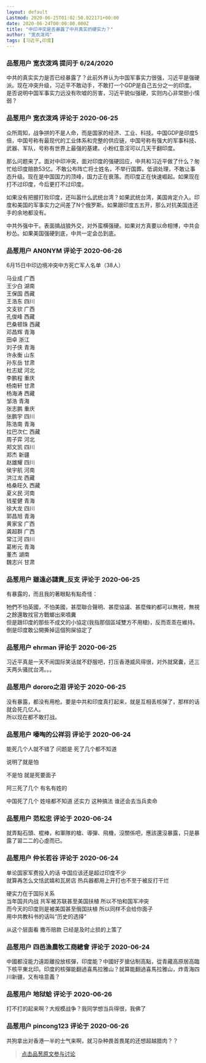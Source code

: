 ```yaml
---
layout: default
Lastmod: 2020-06-25T01:02:50.022171+00:00
date: 2020-06-24T00:00:00.000Z
title: "中印冲突是否暴露了中共真实的硬实力？"
author: "宽衣泼鸡"
tags: [习近平,印度]
---
```



### 品葱用户 **宽衣泼鸡** 提问于 6/24/2020
    
中共的真实实力是否已经暴露了？此前外界认为中国军事实力很强，习近平是强硬派。现在冲突升级，习近平不敢动手，不敢打一个GDP是自己五分之一的印度。是否说明中国军事实力远没有吹嘘的厉害，习近平貌似强硬，实则内心非常胆小懦弱？
    
                

### 品葱用户 **宽衣泼鸡** 评论于 2020-06-25
        
众所周知，战争拼的不是人命，而是国家的经济、工业、科技。中国GDP是印度5倍，中国号称有最现代的工业体系和完整的供应链，中国号称有强大的军事科技、武器、军队，号称有世界上最强的基建。小粉红意淫可以几天干翻印度。  
  
那么问题来了。面对中印冲突，面对印度的强硬回应，中共和习近平做了什么？匆忙给印度赔款53亿。不敢公布阵亡将士姓名，不举行国葬。低调处理，不敢让事态升级。现在是中国国力的顶峰，国力正在衰落。而印度正在快速崛起。如果现在打不过印度，今后更打不过印度。  
  
如果没有把握打败印度，还叫嚣什么武统台湾？如果武统台湾，美国肯定介入。印度和美国的军事实力之间差了N个俄罗斯。如果跟印度五五开，那么对抗美国连还手的余地都没有。  
  
中共外强中干。表面搞战狼外交，对外蛮横强硬。如果对方真要以命相博，中共会秒怂。如果美国强硬到底，中共一定会怂到底。
        
                

### 品葱用户 **AN0NYM** 评论于 2020-06-26
        
6月15日中印边境冲突中方死亡军人名单（38人）  
  
马业成 广西  
王少白 湖南  
王保国 西藏  
王浩东 四川  
文支钦 广西  
孔俊峰 西藏  
巴桑顿珠 西藏  
邓昌辉 青海  
田卓 浙江  
刘子侠 青海  
许永衡 山东  
孙东岳 甘肃  
杜志斌 河北  
李鹏程 重庆  
杨南轩 甘肃  
杨海涛 西藏  
邹浩 青海  
张志鹏 重庆  
张鹏宇 四川  
陈浩南 青海  
拉巴次仁 西藏  
周子弈 河北  
郑文凯 四川  
郑杰 新疆  
赵雄耀 四川  
侯宇航 河南  
洪江龙 西藏  
格桑旺久 西藏  
夏义民 河南  
钱星健 青海  
徐大龙 四川  
郭昌旭 青海  
黄家宝 广西  
龚超群 广西  
常江河 四川  
葛彬元 青海  
董杰 湖南  
魏志兴 甘肃
        
                

### 品葱用户 **雖遠必譴責_反支** 评论于 2020-06-25
        
有暴露的，而且我的著眼點有點奇怪：  
  
牠們不怕英國，不怕美國，甚麼聯合聲明、甚麼協議、甚麼條約都可以無視，無視之餘還敢找官方戰螂出來噴糞  
但是跟印度的那些不成文的小協定(我指那個區域雙方不用槍)，反而乖乖在維持。倒是印度敢公開撕掉這個狗屎協定了
        
                

### 品葱用户 **ehrman** 评论于 2020-06-25
        
习近平真是一天不闹国际笑话就不舒服吧，打压香港威风得很，对外就窝囊，还三天两头骚扰台湾。。。
        
                

### 品葱用户 **dororo之泪** 评论于 2020-06-25
        
没有暴露，都没有用枪。要是中共和印度真打起来，就是互相丢核弹了，那样的话就会死几亿人。  
所以现在都不敢打战。
        
                

### 品葱用户 **嚎啕的公祥羽** 评论于 2020-06-24
        
能死几个人就不错了 问题是 死了几个都不知道   
  
说明了就是怕    
  
不是怕 就是死要面子   
  
阿三死了几个 有名有姓的   
  
中国死了几个 姓啥都不知道 还实力 这种搞法 谁还会去当兵卖命
        
                

### 品葱用户 **范松忠** 评论于 2020-06-24
        
就弄點石頭、棍棒，和軍隊的槍、導彈、飛機，沒關係吧，應該還沒暴露，只是暴露了習二二的心虛而已。
        
                

### 品葱用户 **仲长若谷** 评论于 2020-06-24
        
单论国家军费投入的话 中国应该还是超过印度不少  
就算再怎么文恬武嬉和瓦房店 热兵器都用上开打也不至于被反打干烂  
  
硬实力在于国际关系  
当年国共内战 共军被苏联甚至美国扶植 所以不怕和国军冲突  
而今天的印度则是被美国甚至俄国扶植 所以同样不会给你面子  
用中共教科书的话叫“历史的选择”  
  
从这个层面看 撒币赔款 已经是及时止损的上策了
        
                

### 品葱用户 **四邑漁農牧工商總會** 评论于 2020-06-24
        
中國都沒能力遠距離投放核彈，印度能？中國好歹搶佔制高點，從青藏高原居高臨下核平東北印。印度的核彈能翻過喜馬拉雅山？就算能翻過喜馬拉雅山，炸青海四川新疆，又有啥意義？
        
                

### 品葱用户 **地狱蛤** 评论于 2020-06-26
        
打不打的起来啊？大规模战争？我同学想当兵得很，我佛了
        
                

### 品葱用户 **pincong123** 评论于 2020-06-26
        
共狗拿出对香港一半的士气来啊，就习杂种畏首畏尾的还想超越腊肉？？
        
                





> [点击品葱原文参与讨论](https://pincong.rocks/question/27678?warning)

